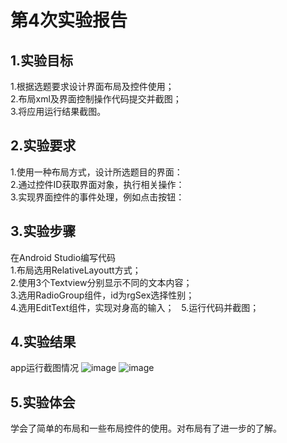 # 第4次实验报告
## 1.实验目标
1.根据选题要求设计界面布局及控件使用；  
2.布局xml及界面控制操作代码提交并截图；  
3.将应用运行结果截图。  
  
## 2.实验要求
1.使用一种布局方式，设计所选题目的界面：   
2.通过控件ID获取界面对象，执行相关操作：  
3.实现界面控件的事件处理，例如点击按钮： 

## 3.实验步骤
在Android Studio编写代码  
1.布局选用RelativeLayoutt方式；  
2.使用3个Textview分别显示不同的文本内容；  
3.选用RadioGroup组件，id为rgSex选择性别；      
4.选用EditText组件，实现对身高的输入；     
5.运行代码并截图；    

## 4.实验结果
app运行截图情况 
![image](https://github.com/BoliChen/android-labs-2018/blob/master/com1614080901106/jt4-1.png)
![image](https://github.com/BoliChen/android-labs-2018/blob/master/com1614080901106/jt4-2.png)
## 5.实验体会
学会了简单的布局和一些布局控件的使用。对布局有了进一步的了解。
